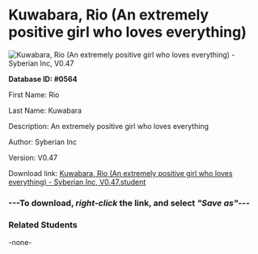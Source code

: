 # Kuwabara, Rio (An extremely positive girl who loves everything)

<img src="Files/Kuwabara, Rio (An extremely positive girl who loves everything).png" title="Kuwabara, Rio (An extremely positive girl who loves everything) - Syberian Inc, V0.47">

**Database ID: #0564**

First Name: Rio

Last Name: Kuwabara

Description: An extremely positive girl who loves everything

Author: Syberian Inc

Version: V0.47

Download link: <a href="https://raw.githubusercontent.com/Arbiter1223/Daigaku-Gurashi-Custom-Students/master/Files/Student Files/Kuwabara%2C%20Rio%20(An%20extremely%20positive%20girl%20who%20loves%20everything)%20-%20Syberian%20Inc%2C%20V0.47.student">Kuwabara, Rio (An extremely positive girl who loves everything) - Syberian Inc, V0.47.student</a>

### ---**To download, _right-click_ the link, and select _"Save as"_**---

### Related Students

-none-
